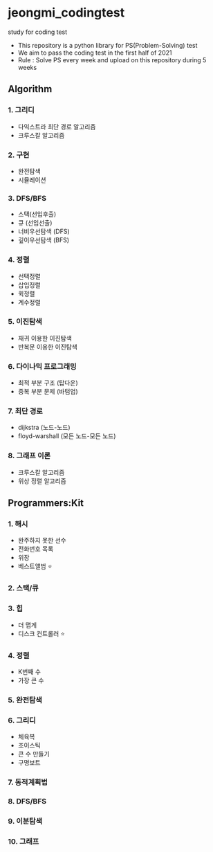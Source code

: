# jeongmi_codingtest
study for coding test

- This repository is a python library for PS(Problem-Solving) test
- We aim to pass the coding test in the first half of 2021
- Rule : Solve PS every week and upload on this repository during 5 weeks

## Algorithm
### 1. 그리디
- 다익스트라 최단 경로 알고리즘
- 크루스칼 알고리즘
### 2. 구현
- 완전탐색
- 시뮬레이션
### 3. DFS/BFS
- 스택(선입후출)
- 큐 (선입선출)
- 너비우선탐색 (DFS)
- 깊이우선탐색 (BFS)
### 4. 정렬
- 선택정렬
- 삽입정렬
- 퀵정렬
- 계수정렬
### 5. 이진탐색
- 재귀 이용한 이진탐색
- 반복문 이용한 이진탐색
### 6. 다이나믹 프로그래밍
- 최적 부분 구조 (탑다운)
- 중복 부분 문제 (바텀업)
### 7. 최단 경로
- dijkstra (노드-노드)
- floyd-warshall (모든 노드-모든 노드)
### 8. 그래프 이론
- 크루스칼 알고리즘
- 위상 정렬 알고리즘

## Programmers:Kit
### 1. 해시
- 완주하지 못한 선수
- 전화번호 목록
- 위장
- 베스트앨범 ⭐️
### 2. 스택/큐
### 3. 힙
- 더 맵게
- 디스크 컨트롤러 ⭐️
### 4. 정렬
- K번째 수
- 가장 큰 수
### 5. 완전탐색
### 6. 그리디
- 체육복
- 조이스틱
- 큰 수 만들기
- 구명보트
### 7. 동적계획법
### 8. DFS/BFS
### 9. 이분탐색
### 10. 그래프
